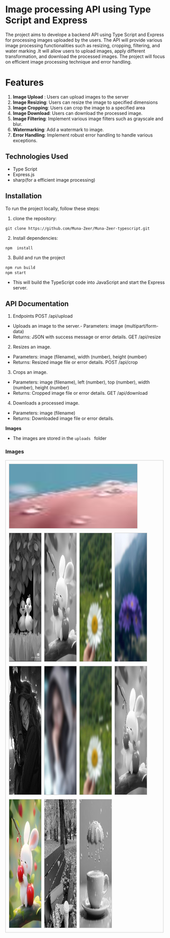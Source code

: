 # Image processing API using Type Script and Express

The project aims to develope a backend API using Type Script and Express for processing images uploaded by the users.
The API will provide various image processing functionalities such as resizing, cropping, filtering, and water marking .It will allow users to upload images, apply different transformation, and download the processed images. The project will focus on efficient image processing  technique and error handling.

# Features
1. **Image Upload** : Users can upload images to the server
2. **Image Resizing**: Users can resize the image to specified dimensions
3. **Image Cropping**: Users can crop the image to a specified area
4. **Image Download**: Users can download the processed image.
5. **Image Filtering**: Implement various image filters such as grayscale and blur.
6. **Watermarking**: Add a watermark to image.
7. **Error Handling**: Implement robust error handling to handle various exceptions.

## Technologies Used
- Type Script
- Express.js
- sharp(for a efficient image processing)

## Installation
To run the project locally, follow these steps:

1. clone the repository:
```
git clone https://github.com/Muna-Zeer/Muna-Zeer-typescript.git
```
2. Install dependencies:
```
npm  install 
```

3. Build and run the project
```
npm run build
npm start
```
* This will build the TypeScript code into JavaScript and start the Express server.

## API Documentation

1.  Endpoints
POST /api/upload

- Uploads an image to the server.- Parameters: image (multipart/form-data)
- Returns: JSON with success message or error details.
GET /api/resize

2. Resizes an image.
- Parameters: image (filename), width (number), height (number)
- Returns: Resized image file or error details.
POST /api/crop

3. Crops an image.
- Parameters: image (filename), left (number), top (number), width (number), height (number)
- Returns: Cropped image file or error details.
GET /api/download

4. Downloads a processed image.
- Parameters: image (filename)
- Returns: Downloaded image file or error details.


**Images**
- The images are stored in the `uploads ` folder

### Images

<div style="border: 1px solid #ccc; padding: 10px; margin-right:10px;display: flex; flex-wrap: wrap; gap: 10px;">
    <div style="width: 400px;">
        <img src="dist/uploads/crop-resize-image-1710586229469.jpeg" alt="Crop Image" style="width: 100%; height: 200px; border: 1px solid #ccc;">
    </div>
    <div style="width: 100px;">
        <img src="dist/uploads/filter-filter-image-1710438377533.jpeg" alt="Resize Image" style="width: 100%; height: 400px; border: 1px solid #ccc;">
    </div>
    <div style="width: 100px;">
        <img src="dist/uploads/filter-image-1710560298850.jpeg" alt="Blur Image" style="width: 100%; height: 400px; border: 1px solid #ccc;">
    </div>
    <div style="width: 100px;">
        <img src="dist/uploads/filter-filter-resize-image-1710339829199.jpeg" alt="Blur Image" style="width: 100%; height: 400px; border: 1px solid #ccc;">
    </div>
    <div style="width: 100px;">
        <img src="dist/uploads/filter-resize-image-1710561386621.jpeg" alt="Blur Image" style="width: 100%; height: 400px; border: 1px solid #ccc;">
    </div>
    <div style="width: 100px;">
        <img src="dist/uploads/filter-resize-image-1710586525387.jpeg" alt="Blur Image" style="width: 100%; height: 400px; border: 1px solid #ccc;">
    </div>
    <div style="width: 100px;">
        <img src="dist/uploads/filter-resize-image-1710587052093.jpeg" alt="Blur Image" style="width: 100%; height: 400px; border: 1px solid #ccc;">
    </div>
    <div style="width: 100px;">
        <img src="dist/uploads/filter-resize-watermark-filter-filter-filter-resize-image-1710339829199.jpeg" alt="Blur Image" style="width: 100%; height: 400px; border: 1px solid #ccc;">
    </div>
    <div style="width: 100px;">
        <img src="dist/uploads/filter-image-1710560298850.jpeg" alt="Blur Image" style="width: 100%; height: 400px; border: 1px solid #ccc;">
    </div>
    <div style="width: 100px;">
        <img src="dist/uploads/image-1710560298850.jpeg" alt="Blur Image" style="width: 100%; height: 400px; border: 1px solid #ccc;">
    </div>
    <div style="width: 100px;">
        <img src="dist/uploads/filter-resize-image-1710588169466.jpeg" alt="Blur Image" style="width: 100%; height: 400px; border: 1px solid #ccc;">
    </div>
    <div style="width: 100px;">
        <img src="dist/uploads/filter-resize-image-1710586229469.jpeg" alt="Blur Image" style="width: 100%; height: 400px; border: 1px solid #ccc;">
    </div>
  
  
  
   
  
 
  
</div>

